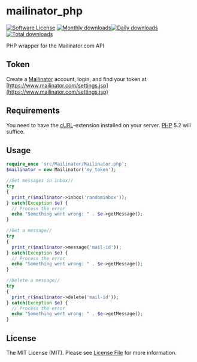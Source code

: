 # mailinator_php

[![Software License](https://img.shields.io/badge/license-MIT-brightgreen.svg?style=flat-square)](https://github.com/brnlbs/mailinator/blob/master/LICENSE)
[![Monthly downloads](https://img.shields.io/packagist/dm/thepieterdc/mailinator_php.svg)](https://packagist.org/packages/thepieterdc/mailinator_php)[![Daily downloads](https://img.shields.io/packagist/dd/thepieterdc/mailinator_php.svg)](https://packagist.org/packages/thepieterdc/mailinator_php)[![Total downloads](https://img.shields.io/packagist/dt/thepieterdc/mailinator_php.svg)](https://packagist.org/packages/thepieterdc/mailinator_php)

PHP wrapper for the Mailinator.com API

## Token
Create a [Mailinator](http://www.mailinator.com) account, login, and find your token at [https://www.mailinator.com/settings.jsp](https://www.mailinator.com/settings.jsp)

## Requirements
You need to have the [cURL](http://php.net/manual/en/book.curl.php)-extension installed on your server. [PHP](http://www.php.net) 5.2 will suffice.

## Usage
``` php
require_once 'src/Mailinator/Mailinator.php';
$mailinator = new Mailinator('my_token');

//Get messages in inbox//
try
{
  print_r($mailinator->inbox('randominbox'));
} catch(Exception $e) {
  // Process the error
  echo "Something went wrong: " . $e->getMessage();
}

//Get a message//
try
{
  print_r($mailinator->message('mail-id'));
} catch(Exception $e) {
  // Process the error
  echo "Something went wrong: " . $e->getMessage();
}

//Delete a message//
try
{
  print_r($mailinator->delete('mail-id'));
} catch(Exception $e) {
  // Process the error
  echo "Something went wrong: " . $e->getMessage();
}
```

## License

The MIT License (MIT). Please see [License File](https://github.com/thepieterdc/mailinator_php/blob/master/LICENSE.txt) for more information.
